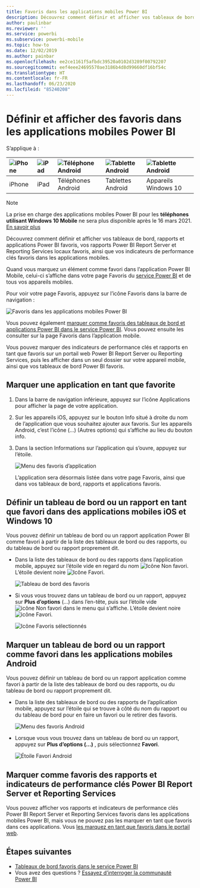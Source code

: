 ```yaml
---
title: Favoris dans les applications mobiles Power BI
description: Découvrez comment définir et afficher vos tableaux de bord, rapports et applications Power BI favoris, vos rapports Power BI Report Server et Reporting Services, ainsi que vos indicateurs de performance clés favoris dans les applications mobiles.
author: paulinbar
ms.reviewer: ''
ms.service: powerbi
ms.subservice: powerbi-mobile
ms.topic: how-to
ms.date: 12/02/2019
ms.author: painbar
ms.openlocfilehash: ee2ce1161f5afbdc39520a0102d3289f00792207
ms.sourcegitcommit: eef4eee24695570ae3186b4d8d99660df16bf54c
ms.translationtype: HT
ms.contentlocale: fr-FR
ms.lasthandoff: 06/23/2020
ms.locfileid: "85240208"
---
```

# <a name="make-and-view-favorites-in-the-power-bi-mobile-apps"></a>Définir et afficher des favoris dans les applications mobiles Power BI
S’applique à :

| ![iPhone](./media/mobile-apps-favorites/iphone-logo-50-px.png) | ![iPad](./media/mobile-apps-favorites/ipad-logo-50-px.png) | ![Téléphone Android](./media/mobile-apps-favorites/android-phone-logo-50-px.png) | ![Tablette Android](./media/mobile-apps-favorites/android-tablet-logo-50-px.png) | ![Tablette Android](./media/mobile-apps-favorites/win-10-logo-50-px.png) |
|:--- |:--- |:--- |:--- |:--- |
| iPhone |iPad |Téléphones Android |Tablettes Android |Appareils Windows 10 |

>[!NOTE]
>La prise en charge des applications mobiles Power BI pour les **téléphones utilisant Windows 10 Mobile** ne sera plus disponible après le 16 mars 2021. [En savoir plus](https://go.microsoft.com/fwlink/?linkid=2121400)

Découvrez comment définir et afficher vos tableaux de bord, rapports et applications Power BI favoris, vos rapports Power BI Report Server et Reporting Services locaux favoris, ainsi que vos indicateurs de performance clés favoris dans les applications mobiles.

Quand vous marquez un élément comme favori dans l’application Power BI Mobile, celui-ci s’affiche dans votre page Favoris du [service Power BI](https://powerbi.com) et de tous vos appareils mobiles.

Pour voir votre page Favoris, appuyez sur l’icône Favoris dans la barre de navigation :

![Favoris dans les applications mobiles Power BI](./media/mobile-apps-favorites/power-bi-android-favorites-reports.png)


Vous pouvez également [marquer comme favoris des tableaux de bord et applications Power BI dans le service Power BI](../end-user-favorite.md). Vous pouvez ensuite les consulter sur la page Favoris dans l’application mobile.

Vous pouvez marquer des indicateurs de performance clés et rapports en tant que favoris sur un portail web Power BI Report Server ou Reporting Services, puis les afficher dans un seul dossier sur votre appareil mobile, ainsi que vos tableaux de bord Power BI favoris.

## <a name="make-an-app-a-favorite"></a>Marquer une application en tant que favorite
1. Dans la barre de navigation inférieure, appuyez sur l’icône Applications pour afficher la page de votre application.

2. Sur les appareils iOS, appuyez sur le bouton Info situé à droite du nom de l’application que vous souhaitez ajouter aux favoris. Sur les appareils Android, c’est l’icône (...) (Autres options) qui s’affiche au lieu du bouton info. 

3. Dans la section Informations sur l’application qui s’ouvre, appuyez sur l’étoile.
   
    ![Menu des favoris d’application](./media/mobile-apps-favorites/power-bi-android-favorite-app-ellipsis.png)
   
    L’application sera désormais listée dans votre page Favoris, ainsi que dans vos tableaux de bord, rapports et applications favoris.
   
## <a name="make-a-dashboard-or-report-a-favorite-in-the-ios-and-windows-10-mobile-apps"></a>Définir un tableau de bord ou un rapport en tant que favori dans des applications mobiles iOS et Windows 10
Vous pouvez définir un tableau de bord ou un rapport application Power BI comme favori à partir de la liste des tableaux de bord ou des rapports, ou du tableau de bord ou rapport proprement dit.

* Dans la liste des tableaux de bord ou des rapports dans l’application mobile, appuyez sur l’étoile vide en regard du nom ![Icône Non favori](./././media/mobile-apps-favorites/power-bi-mobile-not-favorite-icon.png). L’étoile devient noire ![Icône Favori](./././media/mobile-apps-favorites/power-bi-mobile-favorite-selected-black.png).
  
    ![Tableau de bord des favoris](./media/mobile-apps-favorites/power-bi-mobile-make-dashboard-favorite.png)
* Si vous vous trouvez dans un tableau de bord ou un rapport, appuyez sur **Plus d’options** (…) dans l’en-tête, puis sur l’étoile vide ![icône Non favori](./././media/mobile-apps-favorites/power-bi-mobile-not-favorite-icon.png) dans le menu qui s’affiche. L’étoile devient noire ![icône Favori](./././media/mobile-apps-favorites/power-bi-mobile-favorite-selected-black.png).
  
    ![Icône Favoris sélectionnés](./media/mobile-apps-favorites/power-bi-mobile-favorite-selected.png)

## <a name="make-a-dashboard-or-report-a-favorite-in-the-android-mobile-apps"></a>Marquer un tableau de bord ou un rapport comme favori dans les applications mobiles Android
Vous pouvez définir un tableau de bord ou un rapport application comme favori à partir de la liste des tableaux de bord ou des rapports, ou du tableau de bord ou rapport proprement dit.

* Dans la liste des tableaux de bord ou des rapports de l’application mobile, appuyez sur l’étoile qui se trouve à côté du nom du rapport ou du tableau de bord pour en faire un favori ou le retirer des favoris.
  
    ![Menu des favoris Android](./media/mobile-apps-favorites/power-bi-android-make-favorite.png)

* Lorsque vous vous trouvez dans un tableau de bord ou un rapport, appuyez sur **Plus d’options (…)** , puis sélectionnez **Favori**.
  
    ![Étoile Favori Android](./media/mobile-apps-favorites/power-bi-android-favorite-in-dashboard.png)

## <a name="make-favorite-power-bi-report-server-and-reporting-services-reports-and-kpis"></a>Marquer comme favoris des rapports et indicateurs de performance clés Power BI Report Server et Reporting Services
Vous pouvez afficher vos rapports et indicateurs de performance clés Power BI Report Server et Reporting Services favoris dans les applications mobiles Power BI, mais vous ne pouvez pas les marquer en tant que favoris dans ces applications. Vous [les marquez en tant que favoris dans le portail web](../../report-server/tutorial-explore-report-server-web-portal.md#tag-your-favorites). 

## <a name="next-steps"></a>Étapes suivantes
* [Tableaux de bord favoris dans le service Power BI](../end-user-favorite.md) 
* Vous avez des questions ? [Essayez d’interroger la communauté Power BI](https://community.powerbi.com/)

